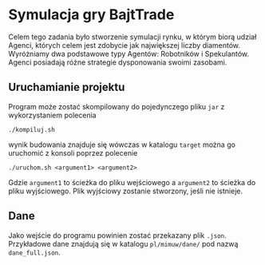 # Symulacja gry BajtTrade
Celem tego zadania było stworzenie symulacji rynku, w którym biorą udział Agenci,
których celem jest zdobycie jak największej liczby diamentów. Wyróżniamy dwa podstawowe
typy Agentów: Robotników i Spekulantów. Agenci posiadają różne strategie dysponowania swoimi zasobami.

## Uruchamianie projektu

Program może zostać skompilowany do pojedynczego pliku `jar` z wykorzystaniem polecenia

```shell
./kompiluj.sh
```

wynik budowania znajduje się wówczas w katalogu `target` 
można go uruchomić z konsoli poprzez polecenie

```shell
./uruchom.sh <argument1> <argument2>
```

Gdzie `argument1` to ścieżka do pliku wejściowego a `argument2` to ścieżka do pliku wyjściowego.
Plik wyjściowy zostanie stworzony, jeśli nie istnieje.

## Dane
Jako wejście do programu powinien zostać przekazany plik `.json`.
Przykładowe dane znajdują się w katalogu `pl/mimuw/dane/` pod nazwą `dane_full.json`.

